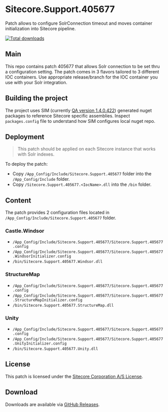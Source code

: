 # Sitecore.Support.405677  
Patch allows to configure SolrConnection timeout and moves container initialization into Sitecore pipeline.  

[![Total downloads](https://img.shields.io/github/downloads/SitecoreSupport/Sitecore.Support.405677/total.svg)](https://github.com/SitecoreSupport/Sitecore.Support.405677/releases)

## Main  
This repo contains patch 405677 that allows Solr connection to be set thru a configuration setting. 
The patch comes in 3 flavors tailored to 3 different IOC containers. 
Use appropriate release/branch for the IOC container you use with your Solr integration.  

## Building the project
The project uses SIM (currently [QA version 1.4.0.422](http://dl.sitecore.net/updater/sim)) generated nuget packages to reference Sitecore specific assemblies. 
Inspect `packages.config` file to understand how SIM configures local nuget repo.  

## Deployment  
> This patch should be applied on each Sitecore instance that works with Solr indexes.  

To deploy the patch:  
* Copy `/App_Config/Include/Sitecore.Support.405677` folder into the `/App_Config/Include` folder.  
* Copy `/Sitecore.Support.405677.<IocName>.dll` into the `/bin` folder.


## Content  
The patch provides 2 configuration files located in `/App_Config/Include/Sitecore.Support.405677` folder.
### Castle.Windsor  
* `/App_Config/Include/Sitecore.Support.405677/Sitecore.Support.405677.config`  
* `/App_Config/Include/Sitecore.Support.405677/Sitecore.Support.405677.WindsorInitializer.config`  
* `/bin/Sitecore.Support.405677.Windsor.dll`   

### StructureMap  
* `/App_Config/Include/Sitecore.Support.405677/Sitecore.Support.405677.config`  
* `/App_Config/Include/Sitecore.Support.405677/Sitecore.Support.405677.StructureMapInitializer.config`  
* `/bin/Sitecore.Support.405677.StructureMap.dll`  

### Unity  
* `/App_Config/Include/Sitecore.Support.405677/Sitecore.Support.405677.config`  
* `/App_Config/Include/Sitecore.Support.405677/Sitecore.Support.405677.UnityInitializer.config`  
* `/bin/Sitecore.Support.405677.Unity.dll`  

## License  
This patch is licensed under the [Sitecore Corporation A/S License](https://github.com/SitecoreSupport/Sitecore.Support.405677/blob/master/LICENSE).  

## Download  
Downloads are available via [GitHub Releases](https://github.com/SitecoreSupport/Sitecore.Support.405677/releases).  
